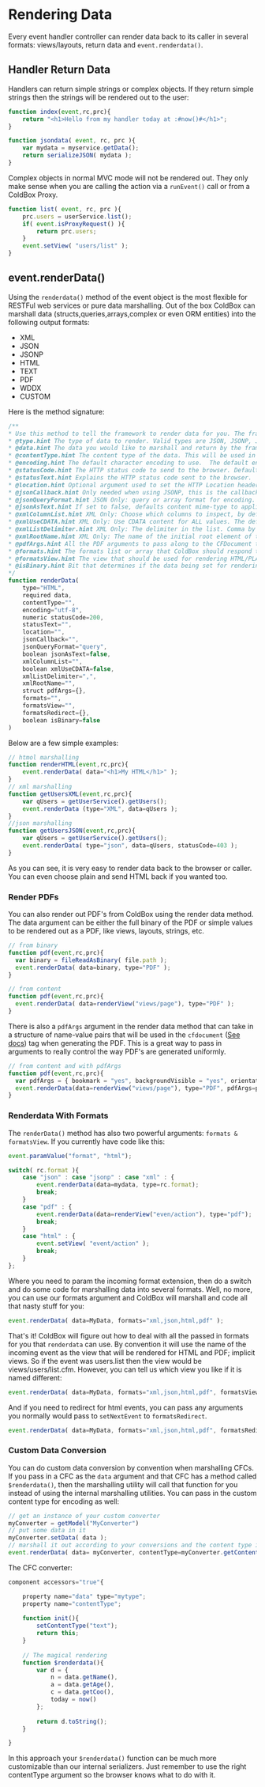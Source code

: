 # Rendering Data
Every event handler controller can render data back to its caller in several formats: views/layouts, return data and <code>event.renderdata()</code>. 

## Handler Return Data
Handlers can return simple strings or complex objects. If they return simple strings then the strings will be rendered out to the user:

```js
function index(event,rc,prc){
	return "<h1>Hello from my handler today at :#now()#</h1>";
}

function jsondata( event, rc, prc ){
    var mydata = myservice.getData();
    return serializeJSON( mydata );
}
```

Complex objects in normal MVC mode will not be rendered out.  They only make sense when you are calling the action via a <code>runEvent()</code> call or from a ColdBox Proxy.

```js
function list( event, rc, prc ){
	prc.users = userService.list();
	if( event.isProxyRequest() ){
		return prc.users;
	}
	event.setView( "users/list" );
}
```

## event.renderData()

Using the <code>renderdata()</code> method of the event object is the most flexible for RESTFul web services or pure data marshalling.  Out of the box ColdBox can marshall data (structs,queries,arrays,complex or even ORM entities) into the following output formats:

* XML
* JSON
* JSONP
* HTML
* TEXT
* PDF
* WDDX
* CUSTOM

Here is the method signature:

```js
/**
* Use this method to tell the framework to render data for you. The framework will take care of marshalling the data for you
* @type.hint The type of data to render. Valid types are JSON, JSONP, JSONT, XML, WDDX, PLAIN/HTML, TEXT, PDF. The deafult is HTML or PLAIN. If an invalid type is sent in, this method will throw an error
* @data.hint The data you would like to marshall and return by the framework
* @contentType.hint The content type of the data. This will be used in the cfcontent tag: text/html, text/plain, text/xml, text/json, etc. The default value is text/html. However, if you choose JSON this method will choose application/json, if you choose WDDX or XML this method will choose text/xml for you.
* @encoding.hint The default character encoding to use.  The default encoding is utf-8
* @statusCode.hint The HTTP status code to send to the browser. Defaults to 200
* @statusText.hint Explains the HTTP status code sent to the browser.
* @location.hint Optional argument used to set the HTTP Location header
* @jsonCallback.hint Only needed when using JSONP, this is the callback to add to the JSON packet
* @jsonQueryFormat.hint JSON Only: query or array format for encoding. The default is CF query standard
* @jsonAsText.hint If set to false, defaults content mime-type to application/json, else will change encoding to plain/text
* @xmlColumnList.hint XML Only: Choose which columns to inspect, by default it uses all the columns in the query, if using a query
* @xmlUseCDATA.hint XML Only: Use CDATA content for ALL values. The default is false
* @xmlListDelimiter.hint XML Only: The delimiter in the list. Comma by default
* @xmlRootName.hint XML Only: The name of the initial root element of the XML packet
* @pdfArgs.hint All the PDF arguments to pass along to the CFDocument tag.
* @formats.hint The formats list or array that ColdBox should respond to using the passed in data argument. You can pass any of the valid types (JSON,JSONP,JSONT,XML,WDDX,PLAIN,HTML,TEXT,PDF). For PDF and HTML we will try to render the view by convention based on the incoming event
* @formatsView.hint The view that should be used for rendering HTML/PLAIN/PDF. By default ColdBox uses the name of the event as an implicit view
* @isBinary.hint Bit that determines if the data being set for rendering is binary or not.
*/
function renderData(
	type="HTML",
	required data,
	contentType="",
	encoding="utf-8",
	numeric statusCode=200,
	statusText="",
	location="",
	jsonCallback="",
 	jsonQueryFormat="query",
	boolean jsonAsText=false,
	xmlColumnList="",
	boolean xmlUseCDATA=false,
	xmlListDelimiter=",",
	xmlRootName="",
	struct pdfArgs={},
	formats="",
	formatsView="",
	formatsRedirect={},
	boolean isBinary=false
)
```
Below are a few simple examples:

```js
// htmol marshalling
function renderHTML(event,rc,prc){
    event.renderData( data="<h1>My HTML</h1>" );
}
// xml marshalling
function getUsersXML(event,rc,prc){
	var qUsers = getUserService().getUsers();
	event.renderData (type="XML", data=qUsers );
}
//json marshalling
function getUsersJSON(event,rc,prc){
	var qUsers = getUserService().getUsers();
	event.renderData( type="json", data=qUsers, statusCode=403 );
}
```

As you can see, it is very easy to render data back to the browser or caller. You can even choose plain and send HTML back if you wanted too. 

### Render PDFs
You can also render out PDF's from ColdBox using the render data method. The data argument can be either the full binary of the PDF or simple values to be rendered out as a PDF, like views, layouts, strings, etc.

```js
// from binary
function pdf(event,rc,prc){
  var binary = fileReadAsBinary( file.path );
  event.renderData( data=binary, type="PDF" );
}

// from content
function pdf(event,rc,prc){
  event.renderData( data=renderView("views/page"), type="PDF" );
}
```

There is also a `pdfArgs` argument in the render data method that can take in a structure of name-value pairs that will be used in the <code>cfdocument</code> ([See docs](http://help.adobe.com/en_US/ColdFusion/9.0/CFMLRef/WSc3ff6d0ea77859461172e0811cbec22c24-7c21.html)) tag when generating the PDF. This is a great way to pass in arguments to really control the way PDF's are generated uniformly.


```js
// from content and with pdfArgs
function pdf(event,rc,prc){
  var pdfArgs = { bookmark = "yes", backgroundVisible = "yes", orientation="landscape" };
  event.renderData(data=renderView("views/page"), type="PDF", pdfArgs=pdfArgs);
}
```

### Renderdata With Formats

The `renderData()` method has also two powerful arguments: `formats & formatsView`. If you currently have code like this:

```js
event.paramValue("format", "html");

switch( rc.format ){
	case "json" : case "jsonp" : case "xml" : {
		event.renderData(data=mydata, type=rc.format);
		break;
	} 
	case "pdf" : {
		event.renderData(data=renderView("even/action"), type="pdf");
		break;
	}
	case "html" : {
		event.setView( "event/action" );
		break;
  	}
};
```

Where you need to param the incoming format extension, then do a switch and do some code for marshalling data into several formats. Well, no more, you can use our formats argument and ColdBox will marshall and code all that nasty stuff for you:

```js
event.renderData( data=MyData, formats="xml,json,html,pdf" );
```

That's it! ColdBox will figure out how to deal with all the passed in formats for you that `renderdata` can use. By convention it will use the name of the incoming event as the view that will be rendered for HTML and PDF; implicit views. So if the event was users.list then the view would be views/users/list.cfm. However, you can tell us which view you like if it is named different:

```js
event.renderData( data=MyData, formats="xml,json,html,pdf", formatsView="data/MyView" );
```

And if you need to redirect for html events, you can pass any arguments you normally would pass to `setNextEvent` to `formatsRedirect`.

```js
event.renderData( data=MyData, formats="xml,json,html,pdf", formatsRedirect={event="Main.index"} );
```

### Custom Data Conversion

You can do custom data conversion by convention when marshalling CFCs. If you pass in a CFC as the `data` argument and that CFC has a method called `$renderdata()`, then the marshalling utility will call that function for you instead of using the internal marshalling utilities. You can pass in the custom content type for encoding as well:

```js
// get an instance of your custom converter
myConverter = getModel("MyConverter")
// put some data in it
myConverter.setData( data );
// marshall it out according to your conversions and the content type it supports
event.renderData( data= myConverter, contentType=myConverter.getContentType() );
```

The CFC converter: 

```js
component accessors="true"{

	property name="data" type="mytype";
	property name="contentType";
	
	function init(){ 
		setContentType("text");
		return this; 
	}
	
	// The magical rendering
	function $renderdata(){
		var d = {
			n = data.getName(),
			a = data.getAge(),
			c = data.getCoo(),
			today = now()
		};
		
		return d.toString();
	}

}
```

In this approach your `$renderdata()` function can be much more customizable than our internal serializers. Just remember to use the right contentType argument so the browser knows what to do with it. 










